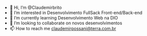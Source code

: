 - 👋 Hi, I’m @Claudemirbrito
- 👀 I’m interested in  Desenvolvimento FullSack Front-end/Back-end
- 🌱 I’m currently learning Desenvolvimento Web na DIO
- 💞️ I’m looking to collaborate on novos desenvolvimentos
- 📫 How to reach me  claudemirpossani@terra.com.br

<!---
Claudemirbrito/Claudemirbrito is a ✨ special ✨ repository because its `README.md` (this file) appears on your GitHub profile.
You can click the Preview link to take a look at your changes.
--->
